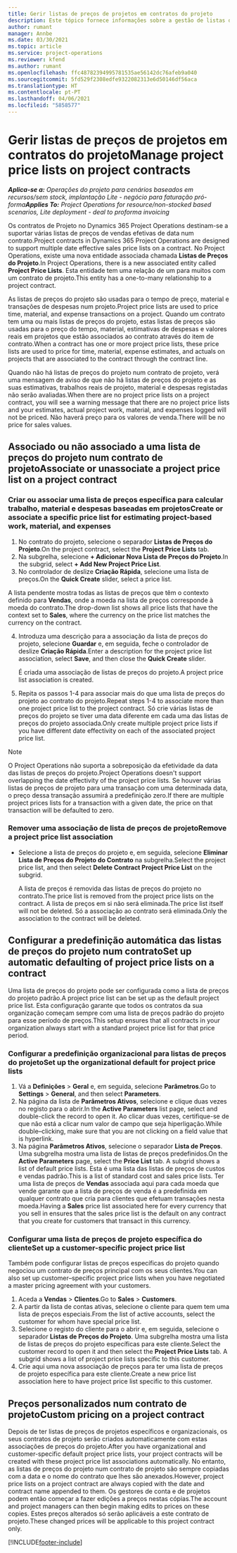 ```yaml
---
title: Gerir listas de preços de projetos em contratos do projeto
description: Este tópico fornece informações sobre a gestão de listas de preços do projeto em contratos do projeto.
author: rumant
manager: Annbe
ms.date: 03/30/2021
ms.topic: article
ms.service: project-operations
ms.reviewer: kfend
ms.author: rumant
ms.openlocfilehash: ffc48782394995781535ae56142dc76afeb9a040
ms.sourcegitcommit: 5fd529f2308edfe9322082313e6d50146df56aca
ms.translationtype: HT
ms.contentlocale: pt-PT
ms.lasthandoff: 04/06/2021
ms.locfileid: "5858577"
---
```

# <a name="manage-project-price-lists-on-project-contracts"></a><span data-ttu-id="c343f-103">Gerir listas de preços de projetos em contratos do projeto</span><span class="sxs-lookup"><span data-stu-id="c343f-103">Manage project price lists on project contracts</span></span>

<span data-ttu-id="c343f-104">_**Aplica-se a:** Operações do projeto para cenários baseados em recursos/sem stock, implantação Lite - negócio para faturação pró-forma_</span><span class="sxs-lookup"><span data-stu-id="c343f-104">_**Applies To:** Project Operations for resource/non-stocked based scenarios, Lite deployment - deal to proforma invoicing_</span></span>

<span data-ttu-id="c343f-105">Os contratos de Projeto no Dynamics 365 Project Operations destinam-se a suportar várias listas de preços de vendas efetivas de data num contrato.</span><span class="sxs-lookup"><span data-stu-id="c343f-105">Project contracts in Dynamics 365 Project Operations are designed to support multiple date effective sales price lists on a contract.</span></span> <span data-ttu-id="c343f-106">No Project Operations, existe uma nova entidade associada chamada **Listas de Preços do Projeto**.</span><span class="sxs-lookup"><span data-stu-id="c343f-106">In Project Operations, there is a new associated entity called **Project Price Lists**.</span></span> <span data-ttu-id="c343f-107">Esta entidade tem uma relação de um para muitos com um contrato de projeto.</span><span class="sxs-lookup"><span data-stu-id="c343f-107">This entity has a one-to-many relationship to a project contract.</span></span>

<span data-ttu-id="c343f-108">As listas de preços do projeto são usadas para o tempo de preço, material e transações de despesas num projeto.</span><span class="sxs-lookup"><span data-stu-id="c343f-108">Project price lists are used to price time, material, and expense transactions on a project.</span></span> <span data-ttu-id="c343f-109">Quando um contrato tem uma ou mais listas de preços do projeto, estas listas de preços são usadas para o preço do tempo, material, estimativas de despesas e valores reais em projetos que estão associados ao contrato através do item de contrato.</span><span class="sxs-lookup"><span data-stu-id="c343f-109">When a contract has one or more project price lists, these price lists are used to price for time, material, expense estimates, and actuals on projects that are associated to the contract through the contract line.</span></span>

<span data-ttu-id="c343f-110">Quando não há listas de preços do projeto num contrato de projeto, verá uma mensagem de aviso de que não há listas de preços do projeto e as suas estimativas, trabalhos reais de projeto, material e despesas registadas não serão avaliadas.</span><span class="sxs-lookup"><span data-stu-id="c343f-110">When there are no project price lists on a project contract, you will see a warning message that there are no project price lists and your estimates, actual project work, material, and expenses logged will not be priced.</span></span> <span data-ttu-id="c343f-111">Não haverá preço para os valores de venda.</span><span class="sxs-lookup"><span data-stu-id="c343f-111">There will be no price for sales values.</span></span>

## <a name="associate-or-unassociate-a-project-price-list-on-a-project-contract"></a><span data-ttu-id="c343f-112">Associado ou não associado a uma lista de preços do projeto num contrato de projeto</span><span class="sxs-lookup"><span data-stu-id="c343f-112">Associate or unassociate a project price list on a project contract</span></span>

### <a name="create-or-associate-a-specific-price-list-for-estimating-project-based-work-material-and-expenses"></a><span data-ttu-id="c343f-113">Criar ou associar uma lista de preços específica para calcular trabalho, material e despesas baseadas em projetos</span><span class="sxs-lookup"><span data-stu-id="c343f-113">Create or associate a specific price list for estimating project-based work, material, and expenses</span></span>

1. <span data-ttu-id="c343f-114">No contrato do projeto, selecione o separador **Listas de Preços do Projeto**.</span><span class="sxs-lookup"><span data-stu-id="c343f-114">On the project contract, select the **Project Price Lists** tab.</span></span>
2. <span data-ttu-id="c343f-115">Na subgrelha, selecione **+ Adicionar Nova Lista de Preços do Projeto**.</span><span class="sxs-lookup"><span data-stu-id="c343f-115">In the subgrid, select **+ Add New Project Price List**.</span></span>
3. <span data-ttu-id="c343f-116">No controlador de deslize **Criação Rápida**, selecione uma lista de preços.</span><span class="sxs-lookup"><span data-stu-id="c343f-116">On the **Quick Create** slider, select a price list.</span></span> 

  <span data-ttu-id="c343f-117">A lista pendente mostra todas as listas de preços que têm o contexto definido para **Vendas**, onde a moeda na lista de preços corresponde à moeda do contrato.</span><span class="sxs-lookup"><span data-stu-id="c343f-117">The drop-down list shows all price lists that have the context set to **Sales**, where the currency on the price list matches the currency on the contract.</span></span>
  
4. <span data-ttu-id="c343f-118">Introduza uma descrição para a associação da lista de preços do projeto, selecione **Guardar** e, em seguida, feche o controlador de deslize **Criação Rápida**.</span><span class="sxs-lookup"><span data-stu-id="c343f-118">Enter a description for the project price list association, select **Save**, and then close the **Quick Create** slider.</span></span>

   <span data-ttu-id="c343f-119">É criada uma associação de listas de preços do projeto.</span><span class="sxs-lookup"><span data-stu-id="c343f-119">A project price list association is created.</span></span>
   
5. <span data-ttu-id="c343f-120">Repita os passos 1-4 para associar mais do que uma lista de preços do projeto ao contrato do projeto.</span><span class="sxs-lookup"><span data-stu-id="c343f-120">Repeat steps 1-4 to associate more than one project price list to the project contract.</span></span> <span data-ttu-id="c343f-121">Só crie várias listas de preços do projeto se tiver uma data diferente em cada uma das listas de preços do projeto associada.</span><span class="sxs-lookup"><span data-stu-id="c343f-121">Only create multiple project price lists if you have different date effectivity on each of the associated project price list.</span></span>

> [!NOTE]
> <span data-ttu-id="c343f-122">O Project Operations não suporta a sobreposição da efetividade da data das listas de preços do projeto.</span><span class="sxs-lookup"><span data-stu-id="c343f-122">Project Operations doesn't support overlapping the date effectivity of the project price lists.</span></span> <span data-ttu-id="c343f-123">Se houver várias listas de preços de projeto para uma transação com uma determinada data, o preço dessa transação assumirá a predefinição zero.</span><span class="sxs-lookup"><span data-stu-id="c343f-123">If there are multiple project prices lists for a transaction with a given date, the price on that transaction will be defaulted to zero.</span></span>

### <a name="remove-a-project-price-list-association"></a><span data-ttu-id="c343f-124">Remover uma associação de lista de preços de projeto</span><span class="sxs-lookup"><span data-stu-id="c343f-124">Remove a project price list association</span></span>

- <span data-ttu-id="c343f-125">Selecione a lista de preços do projeto e, em seguida, selecione **Eliminar Lista de Preços do Projeto do Contrato** na subgrelha.</span><span class="sxs-lookup"><span data-stu-id="c343f-125">Select the project price list, and then select **Delete Contract Project Price List** on the subgrid.</span></span> 

  <span data-ttu-id="c343f-126">A lista de preços é removida das listas de preços do projeto no contrato.</span><span class="sxs-lookup"><span data-stu-id="c343f-126">The price list is removed from the project price lists on the contract.</span></span> <span data-ttu-id="c343f-127">A lista de preços em si não será eliminada.</span><span class="sxs-lookup"><span data-stu-id="c343f-127">The price list itself will not be deleted.</span></span> <span data-ttu-id="c343f-128">Só a associação ao contrato será eliminada.</span><span class="sxs-lookup"><span data-stu-id="c343f-128">Only the association to the contract will be deleted.</span></span>

## <a name="set-up-automatic-defaulting-of-project-price-lists-on-a-contract"></a><span data-ttu-id="c343f-129">Configurar a predefinição automática das listas de preços do projeto num contrato</span><span class="sxs-lookup"><span data-stu-id="c343f-129">Set up automatic defaulting of project price lists on a contract</span></span>

<span data-ttu-id="c343f-130">Uma lista de preços do projeto pode ser configurada como a lista de preços do projeto padrão.</span><span class="sxs-lookup"><span data-stu-id="c343f-130">A project price list can be set up as the default project price list.</span></span> <span data-ttu-id="c343f-131">Esta configuração garante que todos os contratos da sua organização começam sempre com uma lista de preços padrão do projeto para esse período de preços.</span><span class="sxs-lookup"><span data-stu-id="c343f-131">This setup ensures that all contracts in your organization always start with a standard project price list for that price period.</span></span>

### <a name="set-up-the-organizational-default-for-project-price-lists"></a><span data-ttu-id="c343f-132">Configurar a predefinição organizacional para listas de preços do projeto</span><span class="sxs-lookup"><span data-stu-id="c343f-132">Set up the organizational default for project price lists</span></span>

1. <span data-ttu-id="c343f-133">Vá a **Definições** > **Geral** e, em seguida, selecione **Parâmetros**.</span><span class="sxs-lookup"><span data-stu-id="c343f-133">Go to **Settings** > **General**, and then select **Parameters**.</span></span>
2. <span data-ttu-id="c343f-134">Na página da lista de **Parâmetros Ativos**, selecione e clique duas vezes no registo para o abrir.</span><span class="sxs-lookup"><span data-stu-id="c343f-134">In the **Active Parameters** list page, select and double-click the record to open it.</span></span> <span data-ttu-id="c343f-135">Ao clicar duas vezes, certifique-se de que não está a clicar num valor de campo que seja hiperligação.</span><span class="sxs-lookup"><span data-stu-id="c343f-135">While double–clicking, make sure that you are not clicking on a field value that is hyperlink.</span></span> 
3. <span data-ttu-id="c343f-136">Na página **Parâmetros Ativos**, selecione o separador **Lista de Preços**. Uma subgrelha mostra uma lista de listas de preços predefinidos.</span><span class="sxs-lookup"><span data-stu-id="c343f-136">On the **Active Parameters** page, select the **Price List** tab. A subgrid shows a list of default price lists.</span></span> <span data-ttu-id="c343f-137">Esta é uma lista das listas de preços de custos e vendas padrão.</span><span class="sxs-lookup"><span data-stu-id="c343f-137">This is a list of standard cost and sales price lists.</span></span> <span data-ttu-id="c343f-138">Ter uma lista de preços de **Vendas** associada aqui para cada moeda que vende garante que a lista de preços de venda é a predefinida em qualquer contrato que cria para clientes que efetuam transações nesta moeda.</span><span class="sxs-lookup"><span data-stu-id="c343f-138">Having a **Sales** price list associated here for every currency that you sell in ensures that the sales price list is the default on any contract that you create for customers that transact in this currency.</span></span>

### <a name="set-up-a-customer-specific-project-price-list"></a><span data-ttu-id="c343f-139">Configurar uma lista de preços de projeto específica do cliente</span><span class="sxs-lookup"><span data-stu-id="c343f-139">Set up a customer-specific project price list</span></span>

<span data-ttu-id="c343f-140">Também pode configurar listas de preços específicas do projeto quando negociou um contrato de preços principal com os seus clientes.</span><span class="sxs-lookup"><span data-stu-id="c343f-140">You can also set up customer–specific project price lists when you have negotiated a master pricing agreement with your customers.</span></span>

1. <span data-ttu-id="c343f-141">Aceda a **Vendas** > **Clientes**.</span><span class="sxs-lookup"><span data-stu-id="c343f-141">Go to **Sales** > **Customers**.</span></span>
2. <span data-ttu-id="c343f-142">A partir da lista de contas ativas, selecione o cliente para quem tem uma lista de preços especiais.</span><span class="sxs-lookup"><span data-stu-id="c343f-142">From the list of active accounts, select the customer for whom have special price list.</span></span>
3. <span data-ttu-id="c343f-143">Selecione o registo do cliente para o abrir e, em seguida, selecione o separador **Listas de Preços do Projeto**. Uma subgrelha mostra uma lista de listas de preços do projeto específicas para este cliente.</span><span class="sxs-lookup"><span data-stu-id="c343f-143">Select the customer record to open it and then select the **Project Price Lists** tab. A subgrid shows a list of project price lists specific to this customer.</span></span> 
4. <span data-ttu-id="c343f-144">Crie aqui uma nova associação de preços para ter uma lista de preços de projeto específica para este cliente.</span><span class="sxs-lookup"><span data-stu-id="c343f-144">Create a new price list association here to have project price list specific to this customer.</span></span>

## <a name="custom-pricing-on-a-project-contract"></a><span data-ttu-id="c343f-145">Preços personalizados num contrato de projeto</span><span class="sxs-lookup"><span data-stu-id="c343f-145">Custom pricing on a project contract</span></span>

<span data-ttu-id="c343f-146">Depois de ter listas de preços de projetos específicos e organizacionais, os seus contratos de projeto serão criados automaticamente com estas associações de preços do projeto.</span><span class="sxs-lookup"><span data-stu-id="c343f-146">After you have organizational and customer-specific default project price lists, your project contracts will be created with these project price list associations automatically.</span></span> <span data-ttu-id="c343f-147">No entanto, as listas de preços do projeto num contrato de projeto são sempre copiadas com a data e o nome do contrato que lhes são anexados.</span><span class="sxs-lookup"><span data-stu-id="c343f-147">However, project price lists on a project contract are always copied with the date and contract name appended to them.</span></span> <span data-ttu-id="c343f-148">Os gestores de conta e de projetos podem então começar a fazer edições a preços nestas cópias.</span><span class="sxs-lookup"><span data-stu-id="c343f-148">The account and project managers can then begin making edits to prices on these copies.</span></span> <span data-ttu-id="c343f-149">Estes preços alterados só serão aplicáveis a este contrato de projeto.</span><span class="sxs-lookup"><span data-stu-id="c343f-149">These changed prices will be applicable to this project contract only.</span></span>


[!INCLUDE[footer-include](../includes/footer-banner.md)]
